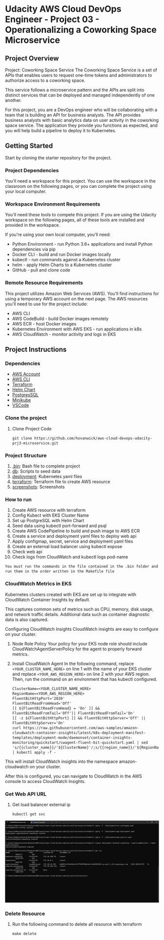 # Udacity AWS Cloud DevOps Engineer - Project 03 - Operationalizing a Coworking Space Microservice

## Project Overview

Project: Coworking Space Service
The Coworking Space Service is a set of APIs that enables users to request one-time tokens and administrators to authorize access to a coworking space.

This service follows a microservice pattern and the APIs are split into distinct services that can be deployed and managed independently of one another.

For this project, you are a DevOps engineer who will be collaborating with a team that is building an API for business analysts. The API provides business analysts with basic analytics data on user activity in the coworking space service. The application they provide you functions as expected, and you will help build a pipeline to deploy it to Kubernetes.

## Getting Started

Start by cloning the starter repository for the project.

### Project Dependencies

You'll need a workspace for this project. You can use the workspace in the classroom on the following pages, or you can complete the project using your local computer.

### Workspace Environment Requirements

You'll need these tools to compete this project. If you are using the Udacity workspace on the following pages, all of these tools are installed and provided in the workspace.

If you're using your own local computer, you'll need:

- Python Environment - run Python 3.6+ applications and install Python dependencies via pip
- Docker CLI - build and run Docker images locally
- kubectl - run commands against a Kubernetes cluster
- helm - apply Helm Charts to a Kubernetes cluster
- GitHub - pull and clone code

### Remote Resource Requirements

This project utilizes Amazon Web Services (AWS). You'll find instructions for using a temporary AWS account on the next page. The AWS resources you'll need to use for the project include:

- AWS CLI
- AWS CodeBuild - build Docker images remotely
- AWS ECR - host Docker images
- Kubernetes Environment with AWS EKS - run applications in k8s
- AWS CloudWatch - monitor activity and logs in EKS

## Project Instructions

### Dependencies

- [AWS Account](https://aws.amazon.com/)
- [AWS CLI](https://docs.aws.amazon.com/cli/latest/userguide/getting-started-install.html)
- [Terraform](https://developer.hashicorp.com/terraform/downloads?product_intent=terraform)
- [Helm Chart](https://helm.sh/docs/intro/install/)
- [PostgresSQL](https://www.postgresql.org/download/)
- [Minikube](https://github.com/kubernetes/minikube)
- [VSCode](https://code.visualstudio.com/)

### Clone the project

1. Clone Project Code

   ```
   git clone https://github.com/hovanwick/aws-cloud-devops-udacity-prj3-microservice.git
   ```

### Project Structure

1. [.bin](https://github.com/hovanwick/aws-cloud-devops-udacity-prj3-microservice/tree/main/.bin): Bash file to complete project
2. [db](https://github.com/hovanwick/aws-cloud-devops-udacity-prj3-microservice/tree/main/db): Scripts to seed data
3. [deployment](https://github.com/hovanwick/aws-cloud-devops-udacity-prj3-microservice/tree/main/deployment): Kubernetes yaml files
4. [terraform](https://github.com/hovanwick/aws-cloud-devops-udacity-prj3-microservice/tree/main/terraform): Terraform file to create AWS resource
5. [screenshots](https://github.com/hovanwick/aws-cloud-devops-udacity-prj3-microservice/tree/main/screen): Screenshots

### How to run

1. Create AWS resource with terraform
2. Config Kubect with EKS Cluster Name
3. Set up PostgreSQL with Helm Chart
4. Seed data using kubectl port-forward and psql
5. Create AWS CodePipeline to build and push image to AWS ECR
6. Create a service and deployment yaml files to deploy web api
7. Apply configmap, secret, service and deployment yaml files
8. Create an external load balancer using kubectl expose
9. Check web api
10. Check logs from CloudWatch and kubectl logs pod-name

```
You must run the commands in the file contained in the .bin folder and run them in the order written in the Makefile file
```

### CloudWatch Metrics in EKS

Kubernetes clusters created with EKS are set up to integrate with CloudWatch Container Insights by default.

This captures common sets of metrics such as CPU, memory, disk usage, and network traffic details. Additional data such as container diagnostic data is also captured.

Configuring CloudWatch Insights
CloudWatch insights are easy to configure on your cluster.

1. Node Role Policy
   Your policy for your EKS node role should include CloudWatchAgentServerPolicy for the agent to properly forward metrics.

2. Install CloudWatch Agent
   In the following command, replace `<YOUR_CLUSTER_NAME_HERE>` on line 1 with the name of your EKS cluster and replace `<YOUR_AWS_REGION_HERE>` on line 2 with your AWS region. Then, run the command on an environment that has kubectl configured.

   ```
   ClusterName=<YOUR_CLUSTER_NAME_HERE>
   RegionName=<YOUR_AWS_REGION_HERE>
   FluentBitHttpPort='2020'
   FluentBitReadFromHead='Off'
   [[ ${FluentBitReadFromHead} = 'On' ]] && FluentBitReadFromTail='Off'|| FluentBitReadFromTail='On'
   [[ -z ${FluentBitHttpPort} ]] && FluentBitHttpServer='Off' || FluentBitHttpServer='On'
   curl https://raw.githubusercontent.com/aws-samples/amazon-cloudwatch-container-insights/latest/k8s-deployment-manifest-templates/deployment-mode/daemonset/container-insights-monitoring/quickstart/cwagent-fluent-bit-quickstart.yaml | sed 's/{{cluster_name}}/'${ClusterName}'/;s/{{region_name}}/'${RegionName}'/;s/{{http_server_toggle}}/"'${FluentBitHttpServer}'"/;s/{{http_server_port}}/"'${FluentBitHttpPort}'"/;s/{{read_from_head}}/"'${FluentBitReadFromHead}'"/;s/{{read_from_tail}}/"'${FluentBitReadFromTail}'"/' | kubectl apply -f -
   ```

This will install CloudWatch insights into the namespace amazon-cloudwatch on your cluster.

After this is configured, you can navigate to CloudWatch in the AWS console to access CloudWatch Insights.

### Get Web API URL

1. Get load balancer external ip

   ```
   kubectl get svc
   ```

<img src="screen\kubectl_get_svc.png">

### Delete Resource

1. Run the following command to delete all resource with terraform

   ```
   make delete
   ```
